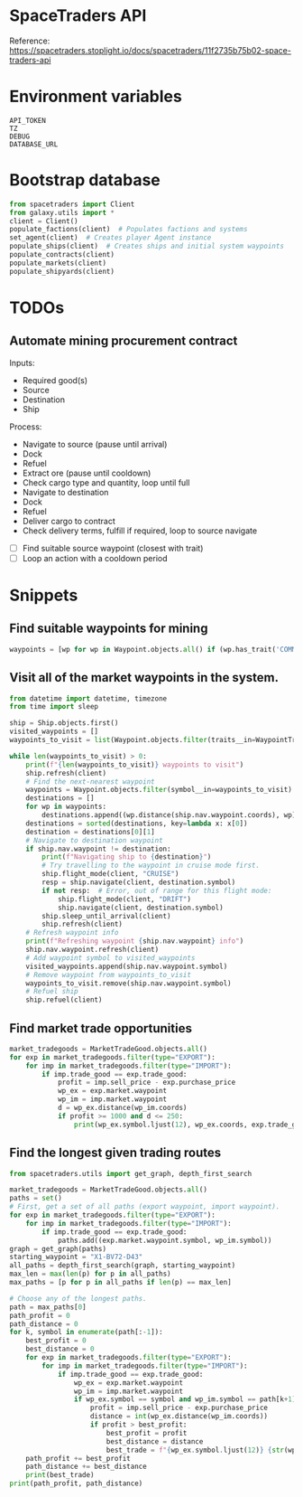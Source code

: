 # SpaceTraders API

Reference: https://spacetraders.stoplight.io/docs/spacetraders/11f2735b75b02-space-traders-api

# Environment variables

    API_TOKEN
    TZ
    DEBUG
    DATABASE_URL

# Bootstrap database

```python
from spacetraders import Client
from galaxy.utils import *
client = Client()
populate_factions(client)  # Populates factions and systems
set_agent(client)  # Creates player Agent instance
populate_ships(client)  # Creates ships and initial system waypoints
populate_contracts(client)
populate_markets(client)
populate_shipyards(client)
```

# TODOs

## Automate mining procurement contract

Inputs:

- Required good(s)
- Source
- Destination
- Ship

Process:

- Navigate to source (pause until arrival)
- Dock
- Refuel
- Extract ore (pause until cooldown)
- Check cargo type and quantity, loop until full
- Navigate to destination
- Dock
- Refuel
- Deliver cargo to contract
- Check delivery terms, fulfill if required, loop to source navigate


- [ ] Find suitable source waypoint (closest with trait)
- [ ] Loop an action with a cooldown period

# Snippets

## Find suitable waypoints for mining

```python
waypoints = [wp for wp in Waypoint.objects.all() if (wp.has_trait('COMMON_METAL_DEPOSITS') is True and wp.has_trait('SHALLOW_CRATERS'))]
```

## Visit all of the market waypoints in the system.

```python
from datetime import datetime, timezone
from time import sleep

ship = Ship.objects.first()
visited_waypoints = []
waypoints_to_visit = list(Waypoint.objects.filter(traits__in=WaypointTrait.objects.filter(symbol='MARKETPLACE')).values_list('symbol', flat=True))

while len(waypoints_to_visit) > 0:
    print(f"{len(waypoints_to_visit)} waypoints to visit")
    ship.refresh(client)
    # Find the next-nearest waypoint
    waypoints = Waypoint.objects.filter(symbol__in=waypoints_to_visit)
    destinations = []
    for wp in waypoints:
        destinations.append((wp.distance(ship.nav.waypoint.coords), wp))
    destinations = sorted(destinations, key=lambda x: x[0])
    destination = destinations[0][1]
    # Navigate to destination waypoint
    if ship.nav.waypoint != destination:
        print(f"Navigating ship to {destination}")
        # Try travelling to the waypoint in cruise mode first.
        ship.flight_mode(client, "CRUISE")
        resp = ship.navigate(client, destination.symbol)
        if not resp:  # Error, out of range for this flight mode:
            ship.flight_mode(client, "DRIFT")
            ship.navigate(client, destination.symbol)
        ship.sleep_until_arrival(client)
        ship.refresh(client)
    # Refresh waypoint info
    print(f"Refreshing waypoint {ship.nav.waypoint} info")
    ship.nav.waypoint.refresh(client)
    # Add waypoint symbol to visited_waypoints
    visited_waypoints.append(ship.nav.waypoint.symbol)
    # Remove waypoint from waypoints_to_visit
    waypoints_to_visit.remove(ship.nav.waypoint.symbol)
    # Refuel ship
    ship.refuel(client)
```

## Find market trade opportunities

```python
market_tradegoods = MarketTradeGood.objects.all()
for exp in market_tradegoods.filter(type="EXPORT"):
    for imp in market_tradegoods.filter(type="IMPORT"):
        if imp.trade_good == exp.trade_good:
            profit = imp.sell_price - exp.purchase_price
            wp_ex = exp.market.waypoint
            wp_im = imp.market.waypoint
            d = wp_ex.distance(wp_im.coords)
            if profit >= 1000 and d <= 250:
                print(wp_ex.symbol.ljust(12), wp_ex.coords, exp.trade_good.symbol.ljust(21), '->', wp_im.symbol.ljust(12), wp_im.coords, f'{profit}/unit', '{:.1f}'.format(d))
```

## Find the longest given trading routes

```python
from spacetraders.utils import get_graph, depth_first_search

market_tradegoods = MarketTradeGood.objects.all()
paths = set()
# First, get a set of all paths (export waypoint, import waypoint).
for exp in market_tradegoods.filter(type="EXPORT"):
    for imp in market_tradegoods.filter(type="IMPORT"):
        if imp.trade_good == exp.trade_good:
            paths.add((exp.market.waypoint.symbol, wp_im.symbol))
graph = get_graph(paths)
starting_waypoint = "X1-BV72-D43"
all_paths = depth_first_search(graph, starting_waypoint)
max_len = max(len(p) for p in all_paths)
max_paths = [p for p in all_paths if len(p) == max_len]

# Choose any of the longest paths.
path = max_paths[0]
path_profit = 0
path_distance = 0
for k, symbol in enumerate(path[:-1]):
    best_profit = 0
    best_distance = 0
    for exp in market_tradegoods.filter(type="EXPORT"):
        for imp in market_tradegoods.filter(type="IMPORT"):
            if imp.trade_good == exp.trade_good:
                wp_ex = exp.market.waypoint
                wp_im = imp.market.waypoint
                if wp_ex.symbol == symbol and wp_im.symbol == path[k+1]:
                    profit = imp.sell_price - exp.purchase_price
                    distance = int(wp_ex.distance(wp_im.coords))
                    if profit > best_profit:
                        best_profit = profit
                        best_distance = distance
                        best_trade = f"{wp_ex.symbol.ljust(12)} {str(wp_ex.coords).ljust(12)} {exp.trade_good.symbol.ljust(21)} -> {wp_im.symbol.ljust(12)} {str(wp_im.coords).ljust(12)} {profit}/unit {distance}"
    path_profit += best_profit
    path_distance += best_distance
    print(best_trade)
print(path_profit, path_distance)
```
